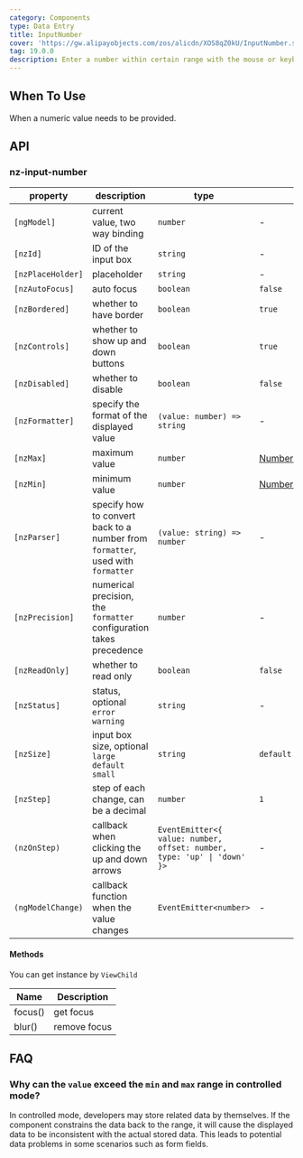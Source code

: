 ```yaml
---
category: Components
type: Data Entry
title: InputNumber
cover: 'https://gw.alipayobjects.com/zos/alicdn/XOS8qZ0kU/InputNumber.svg'
tag: 19.0.0
description: Enter a number within certain range with the mouse or keyboard.
---
```



## When To Use

When a numeric value needs to be provided.


## API

### nz-input-number

| property          | description                                                                     | type                                                                    | default                                                                                                                             |
| ----------------- | ------------------------------------------------------------------------------- | ----------------------------------------------------------------------- | ----------------------------------------------------------------------------------------------------------------------------------- |
| `[ngModel]`       | current value, two way binding                                                  | `number`                                                                | -                                                                                                                                   |
| `[nzId]`          | ID of the input box                                                             | `string`                                                                | -                                                                                                                                   |
| `[nzPlaceHolder]` | placeholder                                                                     | `string`                                                                | -                                                                                                                                   |
| `[nzAutoFocus]`   | auto focus                                                                      | `boolean`                                                               | `false`                                                                                                                             |
| `[nzBordered]`    | whether to have border                                                          | `boolean`                                                               | `true`                                                                                                                              |
| `[nzControls]`    | whether to show up and down buttons                                             | `boolean`                                                               | `true`                                                                                                                              |
| `[nzDisabled]`    | whether to disable                                                              | `boolean`                                                               | `false`                                                                                                                             |
| `[nzFormatter]`   | specify the format of the displayed value                                       | `(value: number) => string`                                             | -                                                                                                                                   |
| `[nzMax]`         | maximum value                                                                   | `number`                                                                | [Number.MAX_SAFE_INTEGER](https://developer.mozilla.org/zh-CN/docs/Web/JavaScript/Reference/Global_Objects/Number/MAX_SAFE_INTEGER) |
| `[nzMin]`         | minimum value                                                                   | `number`                                                                | [Number.MIN_SAFE_INTEGER](https://developer.mozilla.org/zh-CN/docs/Web/JavaScript/Reference/Global_Objects/Number/MIN_SAFE_INTEGER) |
| `[nzParser]`      | specify how to convert back to a number from `formatter`, used with `formatter` | `(value: string) => number`                                             | -                                                                                                                                   |
| `[nzPrecision]`   | numerical precision, the `formatter` configuration takes precedence             | `number`                                                                | -                                                                                                                                   |
| `[nzReadOnly]`    | whether to read only                                                            | `boolean`                                                               | `false`                                                                                                                             |
| `[nzStatus]`      | status, optional `error` `warning`                                              | `string`                                                                | -                                                                                                                                   |
| `[nzSize]`        | input box size, optional `large` `default` `small`                              | `string`                                                                | `default`                                                                                                                           |
| `[nzStep]`        | step of each change, can be a decimal                                           | `number`                                                                | `1`                                                                                                                                 |
| `(nzOnStep)`      | callback when clicking the up and down arrows                                   | `EventEmitter<{ value: number, offset: number, type: 'up' \| 'down' }>` | -                                                                                                                                   |
| `(ngModelChange)` | callback function when the value changes                                        | `EventEmitter<number>`                                                  | -                                                                                                                                   |

#### Methods

You can get instance by `ViewChild`

| Name    | Description  |
| ------- | ------------ |
| focus() | get focus    |
| blur()  | remove focus |

## FAQ

### Why can the `value` exceed the `min` and `max` range in controlled mode?

In controlled mode, developers may store related data by themselves. If the component constrains the data back to the range, it will cause the displayed data to be inconsistent with the actual stored data. This leads to potential data problems in some scenarios such as form fields.
